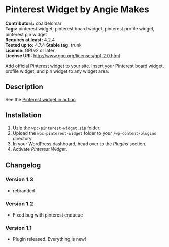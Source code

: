 # Pinterest Widget by Angie Makes #

**Contributors:** cbaldelomar  
**Tags:** pinterest widget, pinterest board widget, pinterest profile widget, pinterest pin widget  
**Requires at least:** 4.2.4  
**Tested up to:** 4.7.4
**Stable tag:** trunk  
**License:** GPLv2 or later  
**License URI:** http://www.gnu.org/licenses/gpl-2.0.html  

Add official Pinterest widget to your site. Insert your Pinterest board widget, profile widget, and pin widget to any widget area.

## Description ##

See the [Pinterest widget in action](http://hallie.angiemakes.com/blog/)

## Installation ##

1. Uzip the `wpc-pinterest-widget.zip` folder.
2. Upload the `wpc-pinterest-widget` folder to your `/wp-content/plugins` directory.
3. In your WordPress dashboard, head over to the *Plugins* section.
4. Activate *Pinterest Widget*.

## Changelog ##

### Version 1.3

* rebranded

### Version 1.2

* Fixed bug with pinterest enqueue

### Version 1.1

* Plugin released.  Everything is new!
